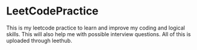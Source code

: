# LeetCodePractice
This is my leetcode practice to learn and improve my coding and logical skills. This will also help me with possible interview questions. All of this is uploaded through leethub.
